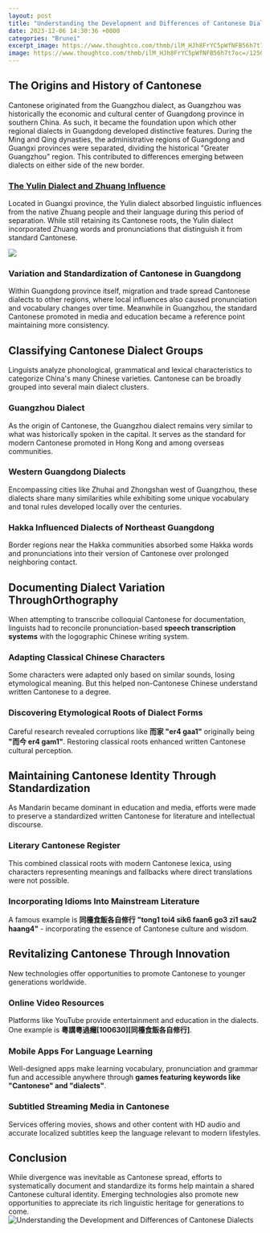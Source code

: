 ```yaml
---
layout: post
title: "Understanding the Development and Differences of Cantonese Dialects"
date: 2023-12-06 14:30:36 +0000
categories: "Brunei"
excerpt_image: https://www.thoughtco.com/thmb/ilM_HJh8FrYC5pWfNFB56h7t7oc=/1250x833/filters:no_upscale():max_bytes(150000):strip_icc()/what-is-the-difference-between-mandarin-and-cantonese-1535880-f4071c021f994466a2b6212e87acc916.png
image: https://www.thoughtco.com/thmb/ilM_HJh8FrYC5pWfNFB56h7t7oc=/1250x833/filters:no_upscale():max_bytes(150000):strip_icc()/what-is-the-difference-between-mandarin-and-cantonese-1535880-f4071c021f994466a2b6212e87acc916.png
---
```


## The Origins and History of Cantonese 
Cantonese originated from the Guangzhou dialect, as Guangzhou was historically the economic and cultural center of Guangdong province in southern China. As such, it became the foundation upon which other regional dialects in Guangdong developed distinctive features. 
During the Ming and Qing dynasties, the administrative regions of Guangdong and Guangxi provinces were separated, dividing the historical "Greater Guangzhou" region. This contributed to differences emerging between dialects on either side of the new border. 
### [The Yulin Dialect and Zhuang Influence](https://travelokla.github.io/2024-01-02-conseils-de-s-xe9curit-xe9-pour-les-voyages-xe0-costa-rica/)
Located in Guangxi province, the Yulin dialect absorbed linguistic influences from the native Zhuang people and their language during this period of separation. While still retaining its Cantonese roots, the Yulin dialect incorporated Zhuang words and pronunciations that distinguish it from standard Cantonese. 

![](http://www.tutormandarin.net/wp-content/uploads/2017/09/Picture1.png)
### **Variation and Standardization of Cantonese in Guangdong** 
Within Guangdong province itself, migration and trade spread Cantonese dialects to other regions, where local influences also caused pronunciation and vocabulary changes over time. Meanwhile in Guangzhou, the standard Cantonese promoted in media and education became a reference point maintaining more consistency.
## Classifying Cantonese Dialect Groups
Linguists analyze phonological, grammatical and lexical characteristics to categorize China's many Chinese varieties. Cantonese can be broadly grouped into several main dialect clusters.
### **Guangzhou Dialect**
As the origin of Cantonese, the Guangzhou dialect remains very similar to what was historically spoken in the capital. It serves as the standard for modern Cantonese promoted in Hong Kong and among overseas communities. 
### **Western Guangdong Dialects** 
Encompassing cities like Zhuhai and Zhongshan west of Guangzhou, these dialects share many similarities while exhibiting some unique vocabulary and tonal rules developed locally over the centuries.
### **Hakka Influenced Dialects of Northeast Guangdong**
Border regions near the Hakka communities absorbed some Hakka words and pronunciations into their version of Cantonese over prolonged neighboring contact.
## Documenting Dialect Variation ThroughOrthography 
When attempting to transcribe colloquial Cantonese for documentation, linguists had to reconcile pronunciation-based **speech transcription systems** with the logographic Chinese writing system.
### **Adapting Classical Chinese Characters**
Some characters were adapted only based on similar sounds, losing etymological meaning. But this helped non-Cantonese Chinese understand written Cantonese to a degree. 
### **Discovering Etymological Roots of Dialect Forms**
Careful research revealed corruptions like **而家 "er4 gaa1"** originally being **"而今 er4 gam1"**. Restoring classical roots enhanced written Cantonese cultural perception.
## Maintaining Cantonese Identity Through Standardization  
As Mandarin became dominant in education and media, efforts were made to preserve a standardized written Cantonese for literature and intellectual discourse.
### **Literary Cantonese Register**
This combined classical roots with modern Cantonese lexica, using characters representing meanings and fallbacks where direct translations were not possible. 
### **Incorporating Idioms Into Mainstream Literature**
A famous example is **同檯食飯各自修行 "tong1 toi4 sik6 faan6 go3 zi1 sau2 haang4"** - incorporating the essence of Cantonese culture and wisdom.
## Revitalizing Cantonese Through Innovation  
New technologies offer opportunities to promote Cantonese to younger generations worldwide.
### **Online Video Resources**  
Platforms like YouTube provide entertainment and education in the dialects. One example is **粵講粵過癮[100630][同檯食飯各自修行]**.
### **Mobile Apps For Language Learning**
Well-designed apps make learning vocabulary, pronunciation and grammar fun and accessible anywhere through **games featuring keywords like "Cantonese" and "dialects"**.  
### **Subtitled Streaming Media in Cantonese** 
Services offering movies, shows and other content with HD audio and accurate localized subtitles keep the language relevant to modern lifestyles.
## Conclusion
While divergence was inevitable as Cantonese spread, efforts to systematically document and standardize its forms help maintain a shared Cantonese cultural identity. Emerging technologies also promote new opportunities to appreciate its rich linguistic heritage for generations to come.
![Understanding the Development and Differences of Cantonese Dialects](https://www.thoughtco.com/thmb/ilM_HJh8FrYC5pWfNFB56h7t7oc=/1250x833/filters:no_upscale():max_bytes(150000):strip_icc()/what-is-the-difference-between-mandarin-and-cantonese-1535880-f4071c021f994466a2b6212e87acc916.png)